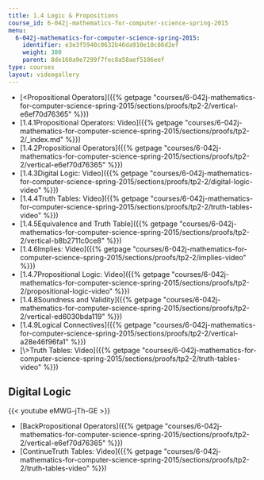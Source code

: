 ```yaml
---
title: 1.4 Logic & Propositions
course_id: 6-042j-mathematics-for-computer-science-spring-2015
menu:
  6-042j-mathematics-for-computer-science-spring-2015:
    identifier: e3e3f5940c0632b46da910e10c86d2ef
    weight: 300
    parent: 8de160a9e7299f7fec8a58aef5106eef
type: courses
layout: videogallery
---
```

*   [<Propositional Operators]({{% getpage "courses/6-042j-mathematics-for-computer-science-spring-2015/sections/proofs/tp2-2/vertical-e6ef70d76365" %}})
*   [1.4.1Propositional Operators: Video]({{% getpage "courses/6-042j-mathematics-for-computer-science-spring-2015/sections/proofs/tp2-2/_index.md" %}})
*   [1.4.2Propositional Operators]({{% getpage "courses/6-042j-mathematics-for-computer-science-spring-2015/sections/proofs/tp2-2/vertical-e6ef70d76365" %}})
*   [1.4.3Digital Logic: Video]({{% getpage "courses/6-042j-mathematics-for-computer-science-spring-2015/sections/proofs/tp2-2/digital-logic-video" %}})
*   [1.4.4Truth Tables: Video]({{% getpage "courses/6-042j-mathematics-for-computer-science-spring-2015/sections/proofs/tp2-2/truth-tables-video" %}})
*   [1.4.5Equivalence and Truth Table]({{% getpage "courses/6-042j-mathematics-for-computer-science-spring-2015/sections/proofs/tp2-2/vertical-b8b2711c0ce8" %}})
*   [1.4.6Implies: Video]({{% getpage "courses/6-042j-mathematics-for-computer-science-spring-2015/sections/proofs/tp2-2/implies-video" %}})
*   [1.4.7Propositional Logic: Video]({{% getpage "courses/6-042j-mathematics-for-computer-science-spring-2015/sections/proofs/tp2-2/propositional-logic-video" %}})
*   [1.4.8Soundness and Validity]({{% getpage "courses/6-042j-mathematics-for-computer-science-spring-2015/sections/proofs/tp2-2/vertical-ed6030bda119" %}})
*   [1.4.9Logical Connectives]({{% getpage "courses/6-042j-mathematics-for-computer-science-spring-2015/sections/proofs/tp2-2/vertical-a28e46f96fa1" %}})
*   [\\>Truth Tables: Video]({{% getpage "courses/6-042j-mathematics-for-computer-science-spring-2015/sections/proofs/tp2-2/truth-tables-video" %}})

Digital Logic
-------------

{{< youtube eMWG-jTh-GE >}}

*   [BackPropositional Operators]({{% getpage "courses/6-042j-mathematics-for-computer-science-spring-2015/sections/proofs/tp2-2/vertical-e6ef70d76365" %}})
*   [ContinueTruth Tables: Video]({{% getpage "courses/6-042j-mathematics-for-computer-science-spring-2015/sections/proofs/tp2-2/truth-tables-video" %}})